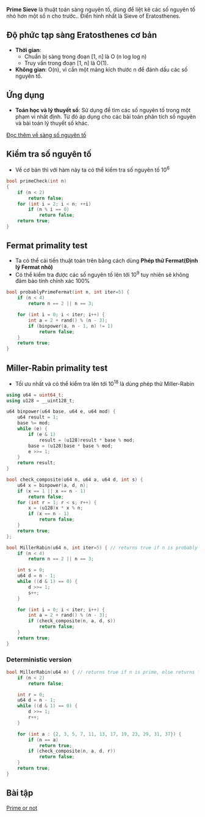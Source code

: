 **Prime Sieve** là thuật toán sàng nguyên tố, dùng để liệt kê các số nguyên tố nhỏ hơn một số n cho trước.. Điển hình nhất là Sieve of Eratosthenes.

## **Độ phức tạp sàng Eratosthenes cơ bản**

- **Thời gian**:
    - Chuẩn bị sàng trong đoạn [1, n] là O (n log log n)
    - Truy vấn trong đoạn [1, n] là O(1).
- **Không gian**: O(n), vì cần một mảng kích thước n để đánh dấu các số nguyên tố.

## **Ứng dụng**

- **Toán học và lý thuyết số**: Sử dụng để tìm các số nguyên tố trong một phạm vi nhất định. Từ đó áp dụng cho các bài toán phân tích số nguyên và bài toán lý thuyết số khác.

[Đọc thêm về sàng số nguyên tố](https://wiki.vnoi.info/algo/algebra/prime_sieve.md)
## **Kiểm tra số nguyên tố**
- Về cơ bản thì với hàm này ta có thể kiểm tra số nguyên tố 10<sup>6</sup>
```cpp
bool primeCheck(int n)
{
    if (n < 2)
        return false;
    for (int i = 2; i < n; ++i)
        if (n % i == 0)
            return false;
    return true;
}
```

## **Fermat primality test**
- Ta có thể cải tiến thuật toán trên bằng cách dùng **Phép thử Fermat(Định lý Fermat nhỏ)**
- Có thể kiểm tra được các số nguyên tố lên tới 10<sup>9</sup> tuy nhiên sẽ không đảm bảo tính chính xác 100% 
```cpp
bool probablyPrimeFermat(int n, int iter=5) {
    if (n < 4)
        return n == 2 || n == 3;

    for (int i = 0; i < iter; i++) {
        int a = 2 + rand() % (n - 3);
        if (binpower(a, n - 1, n) != 1)
            return false;
    }
    return true;
}
```

## **Miller-Rabin primality test**
- Tối ưu nhất và có thể kiểm tra lên tới 10<sup>18</sup> là dùng phép thử Miller-Rabin
```cpp
using u64 = uint64_t;
using u128 = __uint128_t;

u64 binpower(u64 base, u64 e, u64 mod) {
    u64 result = 1;
    base %= mod;
    while (e) {
        if (e & 1)
            result = (u128)result * base % mod;
        base = (u128)base * base % mod;
        e >>= 1;
    }
    return result;
}

bool check_composite(u64 n, u64 a, u64 d, int s) {
    u64 x = binpower(a, d, n);
    if (x == 1 || x == n - 1)
        return false;
    for (int r = 1; r < s; r++) {
        x = (u128)x * x % n;
        if (x == n - 1)
            return false;
    }
    return true;
};

bool MillerRabin(u64 n, int iter=5) { // returns true if n is probably prime, else returns false.
    if (n < 4)
        return n == 2 || n == 3;

    int s = 0;
    u64 d = n - 1;
    while ((d & 1) == 0) {
        d >>= 1;
        s++;
    }

    for (int i = 0; i < iter; i++) {
        int a = 2 + rand() % (n - 3);
        if (check_composite(n, a, d, s))
            return false;
    }
    return true;
}
```
### Deterministic version
```cpp
bool MillerRabin(u64 n) { // returns true if n is prime, else returns false.
    if (n < 2)
        return false;

    int r = 0;
    u64 d = n - 1;
    while ((d & 1) == 0) {
        d >>= 1;
        r++;
    }

    for (int a : {2, 3, 5, 7, 11, 13, 17, 19, 23, 29, 31, 37}) {
        if (n == a)
            return true;
        if (check_composite(n, a, d, r))
            return false;
    }
    return true;
}
```
## **Bài tập**
[Prime or not](https://www.spoj.com/problems/PON/)
